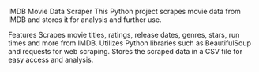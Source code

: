 IMDB Movie Data Scraper
This Python project scrapes movie data from IMDB and stores it for analysis and further use.

Features
Scrapes movie titles, ratings, release dates, genres, stars, run times  and more from IMDB.
Utilizes Python libraries such as BeautifulSoup and requests for web scraping.
Stores the scraped data in a CSV file for easy access and analysis.

